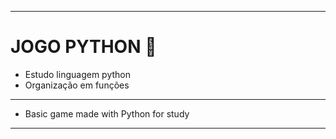 ***
# JOGO PYTHON :snake:
* Estudo linguagem python
* Organização em funções
***
* Basic game made with Python for study
***

